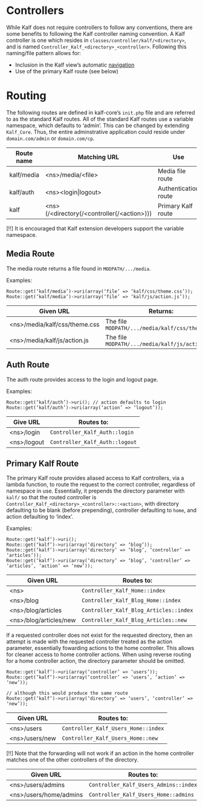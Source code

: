 ﻿# Controllers

While Kalf does not require controllers to follow any conventions, there
are some benefits to following the Kalf controller naming convention. A
Kalf controller is one which resides in `classes/controller/kalf/<directory>`,
and is named `Controller_Kalf_<directory>_<controller>`. Following this
naming/file pattern allows for:

 - Inclusion in the Kalf view’s automatic [navigation](navigation)
 - Use of the primary Kalf route (see below)

# Routing

The following routes are defined in kalf-core’s `init.php` file and are
referred to as the standard Kalf routes. All of the standard Kalf routes
use a variable namespace, which defaults to ‘admin’. This can be changed
by extending `Kalf_Core`. Thus, the entire adminstrative application could
reside under `domain.com/admin` or `domain.com/cp`.

Route name | Matching URL                                                 | Use
---------- | ------------------------------------------------------------ | --------------------
kalf/media | &lt;ns&gt;/media/&lt;file&gt;                                | Media file route
kalf/auth  | &lt;ns&gt;&lt;login\|logout&gt;                              | Authentication route
kalf       | &lt;ns&gt;(/&lt;directory(/&lt;controller(/&lt;action&gt;))) | Primary Kalf route

[!!] It is encouraged that Kalf extension developers support the variable namespace.

## Media Route

The media route returns a file found in `MODPATH/.../media`.

Examples:

    Route::get(‘kalf/media’)->uri(array(‘file’ => ‘kalf/css/theme.css’));
    Route::get(‘kalf/media’)->uri(array(‘file’ => ‘kalf/js/action.js’));

Given URL                           | Returns:
----------------------------------- | ------------------------------------------
&lt;ns&gt;/media/kalf/css/theme.css | The file `MODPATH/.../media/kalf/css/theme.css`
&lt;ns&gt;/media/kalf/js/action.js  | The file `MODPATH/.../media/kalf/js/action.js`

## Auth Route

The auth route provides access to the login and logout page.

Examples:

    Route::get(‘kalf/auth’)->uri(); // action defaults to login
    Route::get(‘kalf/auth’)->uri(array(‘action’ => ‘logout’));

Give URL                     | Routes to:
---------------------------- | ------------------------------------
&lt;ns&gt;/login             | `Controller_Kalf_Auth::login`
&lt;ns&gt;/logout            | `Controller_Kalf_Auth::logout`

## Primary Kalf Route

The primary Kalf route provides aliased access to Kalf controllers, via a
lambda function, to route the request to the correct controller, regardless
of namespace in use. Essentially, it prepends the directory parameter with
`kalf/` so that the routed controller is `Controller_Kalf_<directory>_<controller>::<action>`,
with directory defaulting to be blank (before prepending), controller defaulting to `home`,
and action defaulting to ‘index’.

Examples:

    Route::get(‘kalf’)->uri();
    Route::get(‘kalf’)->uri(array(‘directory’ => ‘blog’));
    Route::get(‘kalf’)->uri(array(‘directory’ => ‘blog’, ‘controller’ => ‘articles’));
    Route::get(‘kalf’)->uri(array(‘directory’ => ‘blog’, ‘controller’ => ‘articles’, ‘action’ => ‘new’));

Given URL                    | Routes to:
---------------------------- | ------------------------------------
&lt;ns&gt;                   | `Controller_Kalf_Home::index`
&lt;ns&gt;/blog              | `Controller_Kalf_Blog_Home::index`
&lt;ns&gt;/blog/articles     | `Controller_Kalf_Blog_Articles::index`
&lt;ns&gt;/blog/articles/new | `Controller_Kalf_Blog_Articles::new`

If a requested controller does not exist for the requested directory,
then an attempt is made with the requested controller treated as the
action parameter, essentially fowarding actions to the home controller.
This allows for cleaner access to home controller actions. When using
reverse routing for a home controller action, the directory parameter should be omitted.

    Route::get(‘kalf’)->uri(array(‘controller’ => ‘users’));
    Route::get(‘kalf’)->uri(array(‘controller’ => ‘users’, ‘action’ => ‘new’));

    // although this would produce the same route
    Route::get(‘kalf’)->uri(array(‘directory’ => ‘users’, ‘controller’ => ‘new’));

Given URL                 | Routes to:
------------------------- | ------------------------------------
&lt;ns&gt;/users          | `Controller_Kalf_Users_Home::index`
&lt;ns&gt;/users/new      | `Controller_Kalf_Users_Home::new`

[!!] Note that the forwarding will not work if an action in the home controller
matches one of the other controllers of the directory.

Given URL                    | Routes to:
---------------------------- | ------------------------------------
&lt;ns&gt;/users/admins      | `Controller_Kalf_Users_Admins::index`
&lt;ns&gt;/users/home/admins | `Controller_Kalf_Users_Home::admins`

